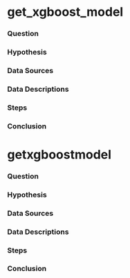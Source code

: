 # get_xgboost_model

### Question



### Hypothesis



### Data Sources



### Data Descriptions



### Steps



### Conclusion




# getxgboostmodel

### Question



### Hypothesis



### Data Sources



### Data Descriptions



### Steps



### Conclusion





